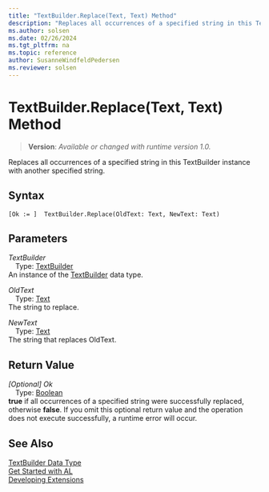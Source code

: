 ```yaml
---
title: "TextBuilder.Replace(Text, Text) Method"
description: "Replaces all occurrences of a specified string in this TextBuilder instance with another specified string."
ms.author: solsen
ms.date: 02/26/2024
ms.tgt_pltfrm: na
ms.topic: reference
author: SusanneWindfeldPedersen
ms.reviewer: solsen
---
```

[//]: # (START>DO_NOT_EDIT)
[//]: # (IMPORTANT:Do not edit any of the content between here and the END>DO_NOT_EDIT.)
[//]: # (Any modifications should be made in the .xml files in the ModernDev repo.)
# TextBuilder.Replace(Text, Text) Method
> **Version**: _Available or changed with runtime version 1.0._

Replaces all occurrences of a specified string in this TextBuilder instance with another specified string.


## Syntax
```AL
[Ok := ]  TextBuilder.Replace(OldText: Text, NewText: Text)
```
## Parameters
*TextBuilder*  
&emsp;Type: [TextBuilder](textbuilder-data-type.md)  
An instance of the [TextBuilder](textbuilder-data-type.md) data type.  

*OldText*  
&emsp;Type: [Text](../text/text-data-type.md)  
The string to replace.  

*NewText*  
&emsp;Type: [Text](../text/text-data-type.md)  
The string that replaces OldText.  


## Return Value
*[Optional] Ok*  
&emsp;Type: [Boolean](../boolean/boolean-data-type.md)  
**true** if all occurrences of a specified string were successfully replaced, otherwise **false**. If you omit this optional return value and the operation does not execute successfully, a runtime error will occur.  


[//]: # (IMPORTANT: END>DO_NOT_EDIT)
## See Also
[TextBuilder Data Type](textbuilder-data-type.md)  
[Get Started with AL](../../devenv-get-started.md)  
[Developing Extensions](../../devenv-dev-overview.md)